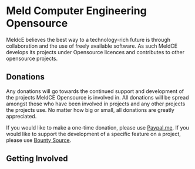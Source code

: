 # Meld Computer Engineering Opensource
MeldcE believes the best way to a technology-rich future is through
collaboration and the use of freely available software. As such MeldCE develops
its projects under Opensource licences and contributes to other opensource
projects.

## Donations
Any donations will go towards the continued support and development of the
projects MeldCE Opensource is involved in. All donations will be spread amongst
those who have been involved in projects and any other projects the projects
use. No matter how big or small, all donations are greatly appreciated.

If you would like to make a one-time donation, please use
[Paypal.me](https://paypal.me/MeldCE). If you would like to support the
development of a specific feature on a project, please use
[Bounty Source](https://www.bountysource.com/teams/meldce).

## Getting Involved

